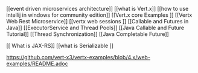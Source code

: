 [[event driven microservices architecture]]
[[what is Vert.x]]
[[how to use intellij in windows for community edition]]
[[Vert.x core Examples ]]
[[Vertx Web Rest Microservice]]
[[vertx web sessions ]]
[[Callable and Futures in Java]]
[[ExecutorService and Thread Pools]]
[[Java Callable and Future Tutorial]]
[[Thread Synchronization]]
[[Java Completable Future]]

[[ What is JAX-RS]]
[[what is Serializable ]]






https://github.com/vert-x3/vertx-examples/blob/4.x/web-examples/README.adoc
